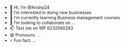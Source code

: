 - 👋 Hi, I’m @Anshp24
- 👀 I’m interested in doing new businesses
- 🌱 I’m currently learning Business management courses
- 💞️ I’m looking to collaborate on ...
- 📫 Text me on WP 6232560283
- 😄 Pronouns: ...
- ⚡ Fun fact: ...

<!---
Anshp24/Anshp24 is a ✨ special ✨ repository because its `README.md` (this file) appears on your GitHub profile.
You can click the Preview link to take a look at your changes.
--->
